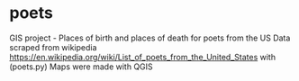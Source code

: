# poets
GIS project - Places of birth and places of death for poets from the US
Data scraped from wikipedia https://en.wikipedia.org/wiki/List_of_poets_from_the_United_States with (poets.py)
Maps were made with QGIS

